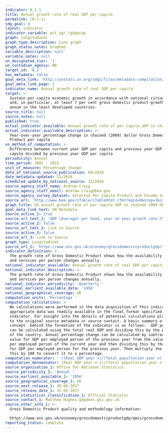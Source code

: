 ```yaml
---
indicator: 8.1.1
title: Annual growth rate of real GDP per capita
permalink: /8-1-1/
sdg_goal: 8
layout: indicator
indicator_variable: pct_agr_rgdppcap
graph: longitudinal
graph_type_description: Line graph
graph_status_notes: Graphed
variable_description: null
variable_notes: null
un_designated_tier: '1'
un_custodian_agency: WB
target_id: '8.1'
has_metadata: false
goal_meta_link: 'http://unstats.un.org/sdgs/files/metadata-compilation/Metadata-Goal-8.pdf'
goal_meta_link_page: 2
indicator_name: Annual growth rate of real GDP per capita
target: >-
  Sustain per capita economic growth in accordance with national circumstances
  and, in particular, at least 7 per cent gross domestic product growth per
  annum in the least developed countries.
source_title: null
source_notes: null
published: true
actual_indicator_available: Annual growth rate of per capita GDP in chained 2009 dollars
actual_indicator_available_description: >-
  Year-over-year percentage change in chained (2009) dollar Gross Domestic
  Product per capita
us_method_of_computation: >-
  Difference between current year GDP per capita and previous year GDP per
  capita divided by previous year GDP per capita
periodicity: Annual
time_period: 2001 - 2015
unit_of_measure: Percentage change
date_of_national_source_publication: 09/2016
date_metadata_updated: 11/2016
scheduled_update_by_national_source: 12/2016
source_agency_staff_name: Andrew Craig
source_agency_staff_email: Andrew.Craig@bea.gov
source_agency_survey_dataset: Selected Per Capita Product and Income Series in Current and Chained Dollars
source_url: 'http://www.bea.gov/iTable/iTableHtml.cfm?reqid=9&step=3&isuri=1&903=264'
graph_title: US annual growth rate of per capita GDP in chained 2009 UK dollars
goal_meta_link_text: UN Metadata
source_active_1: true
source_url_text_1: 'GDP (Average) per head, year on year growth rate CVM SA% '
source_active_2: false
source_url_text_2: Link to Source
source_active_3: false
source_url_3: Link to Source
graph_type: Longitudinal
source_url_1: 'https://www.ons.gov.uk/economy/grossdomesticproductgdp/timeseries/n3y6/qna'
indicator_definition: >-
  The growth rate of Gross Domestic Product shows how the availability of goods
  and services per person changes annually.
national_indicator_available: Annual growth rate of real GDP per capita
national_indicator_description: >-
  The growth rate of Gross Domestic Product shows how the availability of goods
  and services per person changes annually.
national_indicator_periodicity: 'Quarterly '
national_earliest_available_data: '1956'
national_geographical_coverage: UK
computation_units: 'Percentage '
computation_calculations: >-
  No calculations were performed in the data acquisition of this indicator as
  appropriate data was readily available in the final format specified by this
  indicator. For insight into the details of potential calculations please refer
  to the original source metadata or source contact. A basic summary of the
  concept  behind the formation of the indicator is as follows:  GDP per person
  can be calculated using the total real GDP and dividing this by the population
  of the country. Annual percentage change can be calculated by subtracting the
  value for GDP per employed person of the previous year from the value for GDP
  per employed person of the current year and then dividing this by the value
  for GDP per employed person for the previous year. Then multiply the result of
  this by 100 to convert it to a percentage. 
computation_numerator: ' ((Real GDP year n)/(Total popultation year n)- (Real GDP year n-1)/(Total popultation year n-1))×100'
computation_denominator: (Real GDP year n-1)/(Total popultation year n-1)
source_organisation_1: Office for National Statistics
source_periodicity_1: 'Annual '
source_earliest_available_1: '1956'
source_geographical_coverage_1: UK
source_next_release_1: 30-06-2017
source_release_date_1: 31-03-2017
source_statistical_classification_1: Official Statistic
source_contact_1: Matthew Hughes gdp@ons.gsi.gov.uk
source_other_info_1: >-
  Gross Domestic Product quality and methodology information:

  https://www.ons.gov.uk/economy/grossdomesticproductgdp/qmis/grossdomesticproductgdpqmi
reporting_status: complete
---
```

